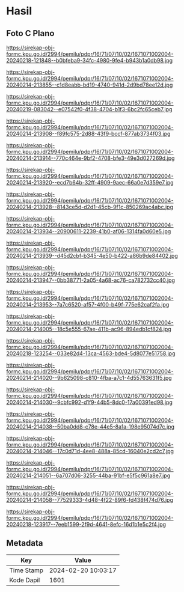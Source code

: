 # Hasil

## Foto C Plano

https://sirekap-obj-formc.kpu.go.id/2994/pemilu/pdpr/16/71/07/10/02/1671071002004-20240218-121848--b0bfeba9-34fc-4980-9fe4-b943b1a0db98.jpg

https://sirekap-obj-formc.kpu.go.id/2994/pemilu/pdpr/16/71/07/10/02/1671071002004-20240214-213855--c1d8eabb-bd19-4740-941d-2d9bd78ee12d.jpg

https://sirekap-obj-formc.kpu.go.id/2994/pemilu/pdpr/16/71/07/10/02/1671071002004-20240219-083042--e07542f0-4f38-4704-b1f3-6bc2fc65ceb7.jpg

https://sirekap-obj-formc.kpu.go.id/2994/pemilu/pdpr/16/71/07/10/02/1671071002004-20240214-213908--f89fc575-2d88-43f9-bccf-877ab3734f03.jpg

https://sirekap-obj-formc.kpu.go.id/2994/pemilu/pdpr/16/71/07/10/02/1671071002004-20240214-213914--770c464e-9bf2-4708-bfe3-49e3d027269d.jpg

https://sirekap-obj-formc.kpu.go.id/2994/pemilu/pdpr/16/71/07/10/02/1671071002004-20240214-213920--ecd7b64b-32ff-4909-9aec-66a0e7d359e7.jpg

https://sirekap-obj-formc.kpu.go.id/2994/pemilu/pdpr/16/71/07/10/02/1671071002004-20240214-213928--8143ce5d-d2d1-45cb-9f1c-850269ac4abc.jpg

https://sirekap-obj-formc.kpu.go.id/2994/pemilu/pdpr/16/71/07/10/02/1671071002004-20240214-213934--20900611-2239-41b0-af06-1314fa0d60e5.jpg

https://sirekap-obj-formc.kpu.go.id/2994/pemilu/pdpr/16/71/07/10/02/1671071002004-20240214-213939--d45d2cbf-b345-4e50-b422-a86b9de84402.jpg

https://sirekap-obj-formc.kpu.go.id/2994/pemilu/pdpr/16/71/07/10/02/1671071002004-20240214-213947--0bb38771-2a05-4a68-ac76-ca782732cc40.jpg

https://sirekap-obj-formc.kpu.go.id/2994/pemilu/pdpr/16/71/07/10/02/1671071002004-20240214-213953--7a7c6520-af57-4f00-b49f-775e62caf2fa.jpg

https://sirekap-obj-formc.kpu.go.id/2994/pemilu/pdpr/16/71/07/10/02/1671071002004-20240214-214005--18c5e555-67ae-411b-ac96-894edb1cf824.jpg

https://sirekap-obj-formc.kpu.go.id/2994/pemilu/pdpr/16/71/07/10/02/1671071002004-20240218-123254--033e82d4-13ca-4563-bde4-5d8077e51758.jpg

https://sirekap-obj-formc.kpu.go.id/2994/pemilu/pdpr/16/71/07/10/02/1671071002004-20240214-214020--9b625098-c810-4fba-a7c1-4d55763631f5.jpg

https://sirekap-obj-formc.kpu.go.id/2994/pemilu/pdpr/16/71/07/10/02/1671071002004-20240214-214030--9cbfc992-d1f9-44b5-8dc0-17a00391ed98.jpg

https://sirekap-obj-formc.kpu.go.id/2994/pemilu/pdpr/16/71/07/10/02/1671071002004-20240214-214038--50ba0dd8-c78e-44e5-8a1a-198e95074d7c.jpg

https://sirekap-obj-formc.kpu.go.id/2994/pemilu/pdpr/16/71/07/10/02/1671071002004-20240214-214046--17c0d71d-4ee8-488a-85cd-16040e2cd2c7.jpg

https://sirekap-obj-formc.kpu.go.id/2994/pemilu/pdpr/16/71/07/10/02/1671071002004-20240214-214051--6a707d06-3255-44ba-91bf-e5f5c961a8e7.jpg

https://sirekap-obj-formc.kpu.go.id/2994/pemilu/pdpr/16/71/07/10/02/1671071002004-20240214-214058--77529333-4d48-4f22-89f6-fd438f474d76.jpg

https://sirekap-obj-formc.kpu.go.id/2994/pemilu/pdpr/16/71/07/10/02/1671071002004-20240218-123917--7eeb1599-2f9d-4641-8efc-16d1b1e5c2f4.jpg


## Metadata

| Key        | Value               |
| ---------- | ------------------- |
| Time Stamp | 2024-02-20 10:03:17 |
| Kode Dapil | 1601                |



